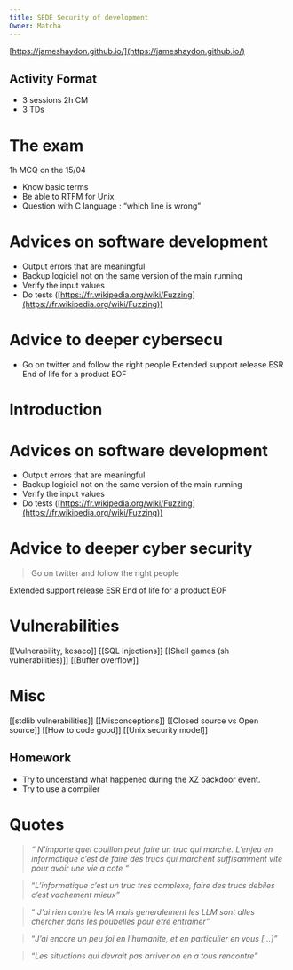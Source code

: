 ```yaml
---
title: SEDE Security of development
Owner: Matcha
---
```

[https://jameshaydon.github.io/](https://jameshaydon.github.io/)
## Activity Format
- 3 sessions 2h CM
- 3 TDs
# The exam
1h MCQ on the 15/04
- Know basic terms
- Be able to RTFM for Unix
- Question with C language : “which line is wrong”
  
# Advices on software development
- Output errors that are meaningful
- Backup logiciel not on the same version of the main running
- Verify the input values
- Do tests ([https://fr.wikipedia.org/wiki/Fuzzing](https://fr.wikipedia.org/wiki/Fuzzing))
# Advice to deeper cybersecu
- Go on twitter and follow the right people
Extended support release ESR
End of life for a product EOF
  
# Introduction
# Advices on software development
- Output errors that are meaningful
- Backup logiciel not on the same version of the main running
- Verify the input values
- Do tests ([https://fr.wikipedia.org/wiki/Fuzzing](https://fr.wikipedia.org/wiki/Fuzzing))
# Advice to deeper cyber security

> Go on twitter and follow the right people
  
Extended support release ESR
End of life for a product EOF
  
# Vulnerabilities
[[Vulnerability, kesaco]]
[[SQL Injections]]
[[Shell games (sh vulnerabilities)]]
[[Buffer overflow]]
# Misc
[[stdlib vulnerabilities]]
[[Misconceptions]]
[[Closed source vs Open source]]
[[How to code good]]
[[Unix security model]]
## Homework
- Try to understand what happened during the XZ backdoor event.
- Try to use a compiler
# Quotes

> _“ N’importe quel couillon peut faire un truc qui marche. L’enjeu en informatique c’est de faire des trucs qui marchent suffisamment vite pour avoir une vie a cote “_

> “_L’informatique c’est un truc tres complexe, faire des trucs debiles c’est vachement mieux”_

> “ _J’ai rien contre les IA mais generalement les LLM sont alles chercher dans les poubelles pour etre entrainer”_

> “_J’ai encore un peu foi en l’humanite, et en particulier en vous […]”_

> “_Les situations qui devrait pas arriver on en a tous rencontre”_